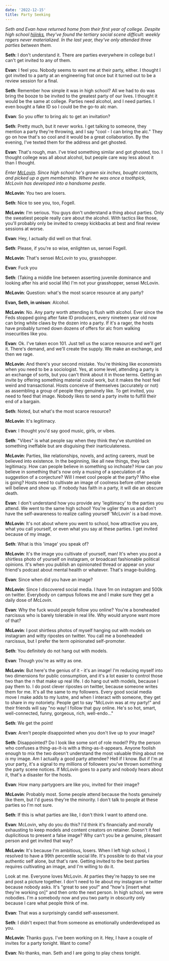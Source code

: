 ```yaml
---
date: '2022-12-15'
title: Party Seeking
---
```


*Seth and Evan have returned home from their first year of college. Despite high school [hijinks](https://en.wikipedia.org/wiki/Superbad), they've found the tertiary social scene difficult: weekly ragers never materialized. In the last year, they've only attended three parties between them.*

**Seth**: I don't understand it. There are parties everywhere in college but I can't get invited to any of them.

**Evan**: I feel you. Nobody seems to want me at their party, either. I thought I got invited to a party at an engineering frat once but it turned out to be a review session for a final.

**Seth**: Remember how simple it was in high school? All we had to do was bring the booze to be invited to the greatest party of our lives. I thought it would be the same at college. Parties need alcohol, and I need parties. I even bought a fake ID so I could be the go-to alc man.

**Evan**: So you offer to bring alc to get an invitation?

**Seth**: Pretty much, but it never works. I get talking to someone, they mention a party they're throwing, and I say "cool - I can bring the alc." They go on how that's so cool and it would be a great collaboration. By the evening, I've texted them for the address and get ghosted.

**Evan**: That's rough, man. I've tried something similar and got ghosted, too. I thought college was all about alcohol, but people care way less about it than I thought.

*Enter [McLovin](https://www.slashfilm.com/img/gallery/jonah-hill-pushed-back-hard-on-casting-christopher-mintz-plasse-in-superbad/l-intro-1660778889.jpg). Since high school he's grown six inches, bought contacts, and picked up a gym membership. Where he was once a toothpick, McLovin has developed into a handsome pestle.*

**McLovin**: You two are losers.

**Seth**: Nice to see you, too, Fogell.

**McLovin**: I'm serious. You guys don't understand a thing about parties. Only the sweatiest people really care about the alcohol. With tactics like those, you'll probably only be invited to creepy kickbacks at best and final review sessions at worse.

**Evan**: Hey, I actually did well on that final.

**Seth**: Please, if you're so wise, enlighten us, sensei Fogell.

**McLovin**: That's sensei *McLovin* to you, grasshopper.

**Evan**: Fuck you

**Seth**: (Taking a middle line between asserting juvenile dominance and looking after his arid social life) I'm not your grasshopper, sensei McLovin.

**McLovin**: Question: what's the most scarce resource at any party?

**Evan, Seth, in unison**: Alcohol.

**McLovin**: No. Any party worth attending is flush with alcohol. Ever since the Feds stopped going after fake ID producers, every nineteen year old now can bring white claws by the dozen into a party. If it's a rager, the hosts have probably turned down dozens of offers for alc from walking insecurities like you.

**Evan**: Ok. I've taken econ 101. Just tell us the scarce resource and we'll get it. There's demand, and we'll create the supply. We make an exchange, and then we rage.

**McLovin**: And there's your second mistake. You're thinking like economists when you need to be a sociologist. Yes, at some level, attending a party is an exchange of sorts, but you can't think about it in those terms. Getting an invite by offering something material could work, but it makes the host feel weird and transactional. Hosts conceive of themselves (accurately or not)  as assembling a group of people they genuinely like. To get invited, you need to feed that image. Nobody likes to send a party invite to fulfill their end of a bargain.

**Seth**: Noted, but what's the most scarce resource?

**McLovin**: It's legitimacy.

**Evan**: I thought you'd say good music, girls, or vibes.

**Seth**: "Vibes" is what people say when they think they've stumbled on something ineffable but are disguising their inarticulateness.

**McLovin**: Parties, like relationships, novels, and acting careers, must be believed into existence. In the beginning, like all new things, they lack legitimacy. How can people believe in something so inchoate? How can *you* believe in something that's now only a musing of a speculation of a suggestion of a conjecture? Will I meet cool people at the party? Who else is going? Hosts need to cultivate an image of coolness before other people will believe and show up. If nobody has faith in a party, it will die an obscure death.

**Evan**: I don't understand how you provide any 'legitimacy' to the parties you attend. We went to the same high school! You're uglier than us and don't have the self-awareness to realize calling yourself 'McLovin' is a bad move.

**McLovin**: It's not about where you went to school, how attractive you are, what you call yourself, or even what you say at these parties. I get invited because of my image.

**Seth**: What is this 'image' you speak of?

**McLovin**: It's the image you cultivate of yourself, man! It's when you post a shirtless photo of yourself on instagram, or broadcast fashionable political opinions. It's when you publish an opinionated thread or appear on your friend's podcast about mental health or whatever. That's image-building.

**Evan**: Since when did you have an image?

**McLovin**: Since I discovered social media. I have 1m on instagram and 500k on twitter. Everybody on campus follows me and I make sure they get a daily dose of *McLovin*.

**Evan**: Why the fuck would people follow you online? You're a boneheaded narcissus who is barely tolerable in real life. Why would anyone want more of that?

**McLovin**: I post shirtless photos of myself hanging out with models on instagram and witty ripostes on twitter. You call me a boneheaded narcissus, but I prefer the term opinionated self-promoter.

**Seth**: You definitely do not hang out with models.

**Evan**: Though you're as witty as one.

**McLovin**: But here's the genius of it - it's an image! I'm reducing myself into two dimensions for public consumption, and it's a lot easier to control those two than the n that make up real life. I do hang out with models, because I pay them to. I do post clever ripostes on twitter, because someone writes them for me. It's all the same to my followers. Every good social media move I make adds to my lustre, and when I interact with someone, they get to share in my notoriety. People get to say "McLovin was at my party!" and their friends will say "no way! I follow that guy online. He's so hot, smart, well-connected, funny, gorgeous, rich, well-endo..."

**Seth**: We get the point!

**Evan**: Aren't people disappointed when you don't live up to your image?

**Seth**: Disappointed? Do I look like some sort of role model? Pity the person who confuses a thing-as-it-is with a thing-as-it-appears. Anyone foolish enough to mix the two doesn't understand the most valuable thing about me *is* my image. Am I actually a good party attendee? Hell if I know. But if I'm at your party, it's a signal to my millions of followers you've thrown something the party scene notices. If McLovin goes to a party and nobody hears about it, that's a disaster for the hosts.

**Evan**: How many partygoers are like you, invited for their image?

**McLovin**: Probably most. Some people attend because the hosts genuinely like them, but I'd guess they're the minority. I don't talk to people at these parties so I'm not sure.

**Seth**: If this is what parties are like, I don't think I want to attend one.

**Evan**: McLovin, why do you do this? I'd think it's financially and morally exhausting to keep models and content creators on retainer. Doesn't it feel duplicitious to present a false image? Why can't you be a genuine, pleasant person and get invited that way?

**McLovin**: It's because I'm ambitious, losers. When I left high school, I resolved to have a 99th percentile social life. It's possible to do that via your authentic self alone, but that's rare. Getting invited to the best parties requires cultivating an image, and I'm willing to do it.

Look at me. Everyone loves McLovin. At parties they're happy to see me and post a picture together. I don't need to lie about my instagram or twitter because nobody asks. It's "great to see you!" and "how's [insert what they're working on]" and then onto the next person. In high school, we were nobodies. I'm a somebody now and you two party in obscurity only because I care what people think of me.

**Evan**: That was a surprisingly candid self-assessment.

**Seth**: I didn't expect that from someone as emotionally underdeveloped as you.

**McLovin**: Thanks guys. I've been working on it. Hey, I have a couple of invites for a party tonight. Want to come?

**Evan**: No thanks, man. Seth and I are going to play chess tonight.
